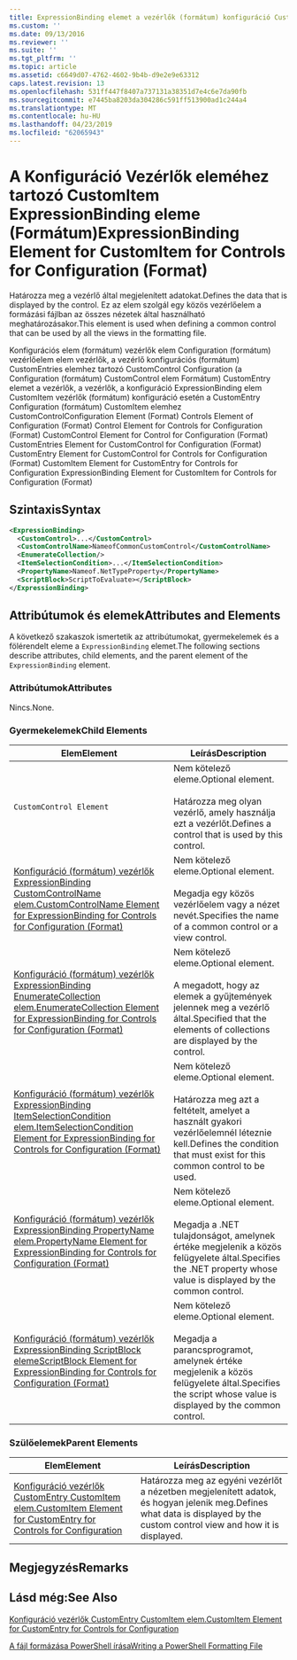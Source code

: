 ```yaml
---
title: ExpressionBinding elemet a vezérlők (formátum) konfiguráció CustomItem |} A Microsoft Docs
ms.custom: ''
ms.date: 09/13/2016
ms.reviewer: ''
ms.suite: ''
ms.tgt_pltfrm: ''
ms.topic: article
ms.assetid: c6649d07-4762-4602-9b4b-d9e2e9e63312
caps.latest.revision: 13
ms.openlocfilehash: 531ff447f8407a737131a38351d7e4c6e7da90fb
ms.sourcegitcommit: e7445ba8203da304286c591ff513900ad1c244a4
ms.translationtype: MT
ms.contentlocale: hu-HU
ms.lasthandoff: 04/23/2019
ms.locfileid: "62065943"
---
```

# <a name="expressionbinding-element-for-customitem-for-controls-for-configuration-format"></a><span data-ttu-id="6b4df-102">A Konfiguráció Vezérlők eleméhez tartozó CustomItem ExpressionBinding eleme (Formátum)</span><span class="sxs-lookup"><span data-stu-id="6b4df-102">ExpressionBinding Element for CustomItem for Controls for Configuration (Format)</span></span>

<span data-ttu-id="6b4df-103">Határozza meg a vezérlő által megjelenített adatokat.</span><span class="sxs-lookup"><span data-stu-id="6b4df-103">Defines the data that is displayed by the control.</span></span> <span data-ttu-id="6b4df-104">Ez az elem szolgál egy közös vezérlőelem a formázási fájlban az összes nézetek által használható meghatározásakor.</span><span class="sxs-lookup"><span data-stu-id="6b4df-104">This element is used when defining a common control that can be used by all the views in the formatting file.</span></span>

<span data-ttu-id="6b4df-105">Konfigurációs elem (formátum) vezérlők elem Configuration (formátum) vezérlőelem elem vezérlők, a vezérlő konfigurációs (formátum) CustomEntries elemhez tartozó CustomControl Configuration (a Configuration (formátum) CustomControl elem Formátum) CustomEntry elemet a vezérlők, a vezérlők, a konfiguráció ExpressionBinding elem CustomItem vezérlők (formátum) konfiguráció esetén a CustomEntry Configuration (formátum) CustomItem elemhez CustomControl</span><span class="sxs-lookup"><span data-stu-id="6b4df-105">Configuration Element (Format) Controls Element of Configuration (Format) Control Element for Controls for Configuration (Format) CustomControl Element for Control for Configuration (Format) CustomEntries Element for CustomControl for Configuration (Format) CustomEntry Element for CustomControl for Controls for Configuration (Format) CustomItem Element for CustomEntry for Controls for Configuration ExpressionBinding Element for CustomItem for Controls for Configuration (Format)</span></span>

## <a name="syntax"></a><span data-ttu-id="6b4df-106">Szintaxis</span><span class="sxs-lookup"><span data-stu-id="6b4df-106">Syntax</span></span>

```xml
<ExpressionBinding>
  <CustomControl>...</CustomControl>
  <CustomControlName>NameofCommonCustomControl</CustomControlName>
  <EnumerateCollection/>
  <ItemSelectionCondition>...</ItemSelectionCondition>
  <PropertyName>Nameof.NetTypeProperty</PropertyName>
  <ScriptBlock>ScriptToEvaluate></ScriptBlock>
</ExpressionBinding>
```

## <a name="attributes-and-elements"></a><span data-ttu-id="6b4df-107">Attribútumok és elemek</span><span class="sxs-lookup"><span data-stu-id="6b4df-107">Attributes and Elements</span></span>

<span data-ttu-id="6b4df-108">A következő szakaszok ismertetik az attribútumokat, gyermekelemek és a fölérendelt eleme a `ExpressionBinding` elemet.</span><span class="sxs-lookup"><span data-stu-id="6b4df-108">The following sections describe attributes, child elements, and the parent element of the `ExpressionBinding` element.</span></span>

### <a name="attributes"></a><span data-ttu-id="6b4df-109">Attribútumok</span><span class="sxs-lookup"><span data-stu-id="6b4df-109">Attributes</span></span>

<span data-ttu-id="6b4df-110">Nincs.</span><span class="sxs-lookup"><span data-stu-id="6b4df-110">None.</span></span>

### <a name="child-elements"></a><span data-ttu-id="6b4df-111">Gyermekelemek</span><span class="sxs-lookup"><span data-stu-id="6b4df-111">Child Elements</span></span>

|<span data-ttu-id="6b4df-112">Elem</span><span class="sxs-lookup"><span data-stu-id="6b4df-112">Element</span></span>|<span data-ttu-id="6b4df-113">Leírás</span><span class="sxs-lookup"><span data-stu-id="6b4df-113">Description</span></span>|
|-------------|-----------------|
|`CustomControl Element`|<span data-ttu-id="6b4df-114">Nem kötelező eleme.</span><span class="sxs-lookup"><span data-stu-id="6b4df-114">Optional element.</span></span><br /><br /> <span data-ttu-id="6b4df-115">Határozza meg olyan vezérlő, amely használja ezt a vezérlőt.</span><span class="sxs-lookup"><span data-stu-id="6b4df-115">Defines a control that is used by this control.</span></span>|
|[<span data-ttu-id="6b4df-116">Konfiguráció (formátum) vezérlők ExpressionBinding CustomControlName elem.</span><span class="sxs-lookup"><span data-stu-id="6b4df-116">CustomControlName Element for ExpressionBinding for Controls for Configuration (Format)</span></span>](./customcontrolname-element-for-expressionbinding-for-controls-for-configuration-format.md)|<span data-ttu-id="6b4df-117">Nem kötelező eleme.</span><span class="sxs-lookup"><span data-stu-id="6b4df-117">Optional element.</span></span><br /><br /> <span data-ttu-id="6b4df-118">Megadja egy közös vezérlőelem vagy a nézet nevét.</span><span class="sxs-lookup"><span data-stu-id="6b4df-118">Specifies the name of a common control or a view control.</span></span>|
|[<span data-ttu-id="6b4df-119">Konfiguráció (formátum) vezérlők ExpressionBinding EnumerateCollection elem.</span><span class="sxs-lookup"><span data-stu-id="6b4df-119">EnumerateCollection Element for ExpressionBinding for Controls for Configuration (Format)</span></span>](./enumeratecollection-element-for-expressionbinding-for-controls-for-configuration-format.md)|<span data-ttu-id="6b4df-120">Nem kötelező eleme.</span><span class="sxs-lookup"><span data-stu-id="6b4df-120">Optional element.</span></span><br /><br /> <span data-ttu-id="6b4df-121">A megadott, hogy az elemek a gyűjtemények jelennek meg a vezérlő által.</span><span class="sxs-lookup"><span data-stu-id="6b4df-121">Specified that the elements of collections are displayed by the control.</span></span>|
|[<span data-ttu-id="6b4df-122">Konfiguráció (formátum) vezérlők ExpressionBinding ItemSelectionCondition elem.</span><span class="sxs-lookup"><span data-stu-id="6b4df-122">ItemSelectionCondition Element for ExpressionBinding for Controls for Configuration (Format)</span></span>](./itemselectioncondition-element-for-expressionbinding-for-controls-for-configuration-format.md)|<span data-ttu-id="6b4df-123">Nem kötelező eleme.</span><span class="sxs-lookup"><span data-stu-id="6b4df-123">Optional element.</span></span><br /><br /> <span data-ttu-id="6b4df-124">Határozza meg azt a feltételt, amelyet a használt gyakori vezérlőelemnél léteznie kell.</span><span class="sxs-lookup"><span data-stu-id="6b4df-124">Defines the condition that must exist for this common control to be used.</span></span>|
|[<span data-ttu-id="6b4df-125">Konfiguráció (formátum) vezérlők ExpressionBinding PropertyName elem.</span><span class="sxs-lookup"><span data-stu-id="6b4df-125">PropertyName Element for ExpressionBinding for Controls for Configuration (Format)</span></span>](./propertyname-element-for-expressionbinding-for-controls-for-configuration-format.md)|<span data-ttu-id="6b4df-126">Nem kötelező eleme.</span><span class="sxs-lookup"><span data-stu-id="6b4df-126">Optional element.</span></span><br /><br /> <span data-ttu-id="6b4df-127">Megadja a .NET tulajdonságot, amelynek értéke megjelenik a közös felügyelete által.</span><span class="sxs-lookup"><span data-stu-id="6b4df-127">Specifies the .NET property whose value is displayed by the common control.</span></span>|
|[<span data-ttu-id="6b4df-128">Konfiguráció (formátum) vezérlők ExpressionBinding ScriptBlock eleme</span><span class="sxs-lookup"><span data-stu-id="6b4df-128">ScriptBlock Element for ExpressionBinding for Controls for Configuration (Format)</span></span>](./scriptblock-element-for-expressionbinding-for-controls-for-configuration-format.md)|<span data-ttu-id="6b4df-129">Nem kötelező eleme.</span><span class="sxs-lookup"><span data-stu-id="6b4df-129">Optional element.</span></span><br /><br /> <span data-ttu-id="6b4df-130">Megadja a parancsprogramot, amelynek értéke megjelenik a közös felügyelete által.</span><span class="sxs-lookup"><span data-stu-id="6b4df-130">Specifies the script whose value is displayed by the common control.</span></span>|

### <a name="parent-elements"></a><span data-ttu-id="6b4df-131">Szülőelemek</span><span class="sxs-lookup"><span data-stu-id="6b4df-131">Parent Elements</span></span>

|<span data-ttu-id="6b4df-132">Elem</span><span class="sxs-lookup"><span data-stu-id="6b4df-132">Element</span></span>|<span data-ttu-id="6b4df-133">Leírás</span><span class="sxs-lookup"><span data-stu-id="6b4df-133">Description</span></span>|
|-------------|-----------------|
|[<span data-ttu-id="6b4df-134">Konfiguráció vezérlők CustomEntry CustomItem elem.</span><span class="sxs-lookup"><span data-stu-id="6b4df-134">CustomItem Element for CustomEntry for Controls for Configuration</span></span>](./customitem-element-for-customentry-for-controls-for-configuration-format.md)|<span data-ttu-id="6b4df-135">Határozza meg az egyéni vezérlőt a nézetben megjelenített adatok, és hogyan jelenik meg.</span><span class="sxs-lookup"><span data-stu-id="6b4df-135">Defines what data is displayed by the custom control view and how it is displayed.</span></span>|

## <a name="remarks"></a><span data-ttu-id="6b4df-136">Megjegyzés</span><span class="sxs-lookup"><span data-stu-id="6b4df-136">Remarks</span></span>

## <a name="see-also"></a><span data-ttu-id="6b4df-137">Lásd még:</span><span class="sxs-lookup"><span data-stu-id="6b4df-137">See Also</span></span>

[<span data-ttu-id="6b4df-138">Konfiguráció vezérlők CustomEntry CustomItem elem.</span><span class="sxs-lookup"><span data-stu-id="6b4df-138">CustomItem Element for CustomEntry for Controls for Configuration</span></span>](./customitem-element-for-customentry-for-controls-for-configuration-format.md)

[<span data-ttu-id="6b4df-139">A fájl formázása PowerShell írása</span><span class="sxs-lookup"><span data-stu-id="6b4df-139">Writing a PowerShell Formatting File</span></span>](./writing-a-powershell-formatting-file.md)
